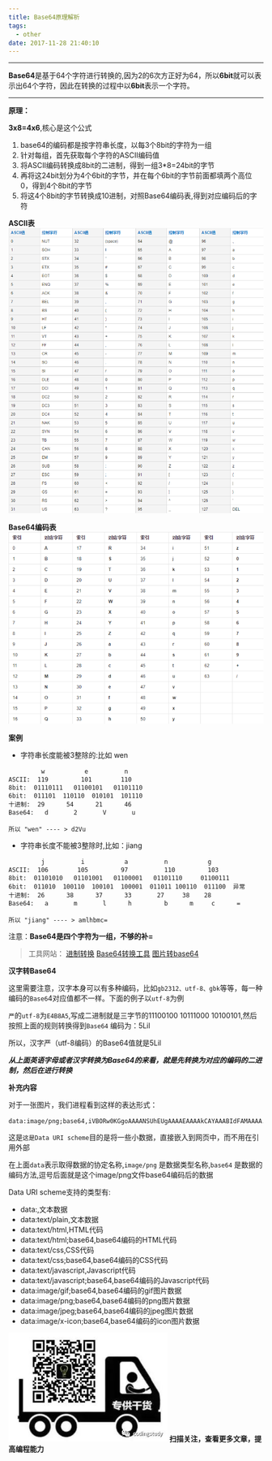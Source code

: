 ```yaml
---
title: Base64原理解析
tags:
  - other
date: 2017-11-28 21:40:10
---
```


-------------------------------------------------------------

**Base64**是基于64个字符进行转换的,因为2的6次方正好为64，所以**6bit**就可以表示出64个字符，因此在转换的过程中以**6bit**表示一个字符。

-----------------------------------------------------------

<!--more-->

**原理：**

**3x8=4x6**,核心是这个公式

1. base64的编码都是按字符串长度，以每3个8bit的字符为一组
2. 针对每组，首先获取每个字符的ASCII编码值
3. 将ASCII编码转换成8bit的二进制，得到一组3*8=24bit的字节
4. 再将这24bit划分为4个6bit的字节，并在每个6bit的字节前面都填两个高位0，得到4个8bit的字节
5. 将这4个8bit的字节转换成10进制，对照Base64编码表,得到对应编码后的字符

**ASCII表**
![alt](/images/Base64原理解析/ascii_sheet.png)

**Base64编码表**
![alt](/images/Base64原理解析/base64_sheet.png)

**案例**

* 字符串长度能被3整除的:比如 wen

```
         w           e          n
ASCII:  119         101        110
8bit:  01110111   01100101   01101110
6bit:  011101  110110  010101  101110
十进制:  29      54      21      46
Base64:   d       2       V       u

所以 "wen" ---- > d2Vu
```

* 字符串长度不能被3整除时,比如：jiang

```
         j          i           a          n           g
ASCII:  106        105         97          110         103
8bit:  01101010   01101001   01100001   01101110     01100111
6bit:  011010  100110  100101  100001  011011 100110  011100  异常
十进制:  26      38      37      33       27     38    28
Base64:   a       m       l      h         b      m     c      =

所以 "jiang" ---- > amlhbmc=
```


注意：**Base64是四个字符为一组，不够的补=**

>工具网站：
>[进制转换](https://tool.lu/hexconvert/)
>[Base64转换工具](http://tool.chinaz.com/Tools/Base64.aspx)
>[图片转base64](https://c.runoob.com/front-end/59)

**汉字转Base64**

这里需要注意，汉字本身可以有多种编码，比如`gb2312、utf-8、gbk`等等，每一种编码的`Base6`4对应值都不一样。下面的例子以`utf-8`为例

`严`的`utf-8`为`E4B8A5`,写成二进制就是三字节的11100100 10111000 10100101,然后按照上面的规则转换得到`Base64` 编码为：5Lil

所以，汉字严（utf-8编码）的Base64值就是5Lil

***从上面英语字母或者汉字转换为Base64的来看，就是先转换为对应的编码的二进制，然后在进行转换***

**补充内容**

对于一张图片，我们进程看到这样的表达形式：
```
data:image/png;base64,iVBORw0KGgoAAAANSUhEUgAAAAEAAAAkCAYAAABIdFAMAAAA....
```
这是`这是Data URI scheme`目的是将一些小数据，直接嵌入到网页中，而不用在引用外部

在上面`data`表示取得数据的协定名称,`image/png` 是数据类型名称,`base64` 是数据的编码方法,逗号后面就是这个image/png文件base64编码后的数据

Data URI scheme支持的类型有:

* data:,文本数据
* data:text/plain,文本数据
* data:text/html,HTML代码
* data:text/html;base64,base64编码的HTML代码
* data:text/css,CSS代码
* data:text/css;base64,base64编码的CSS代码
* data:text/javascript,Javascript代码
* data:text/javascript;base64,base64编码的Javascript代码
* data:image/gif;base64,base64编码的gif图片数据
* data:image/png;base64,base64编码的png图片数据
* data:image/jpeg;base64,base64编码的jpeg图片数据
* data:image/x-icon;base64,base64编码的icon图片数据

![alt](/images/Wechatcode.jpg)
**扫描关注，查看更多文章，提高编程能力**